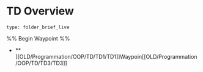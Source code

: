 # TD Overview
 
```ccard
type: folder_brief_live
```
 
%% Begin Waypoint %%
- **[[OLD/Programmation/OOP/TD/TD1/TD1]]Waypoin[[OLD/Programmation/OOP/TD/TD3/TD3]]